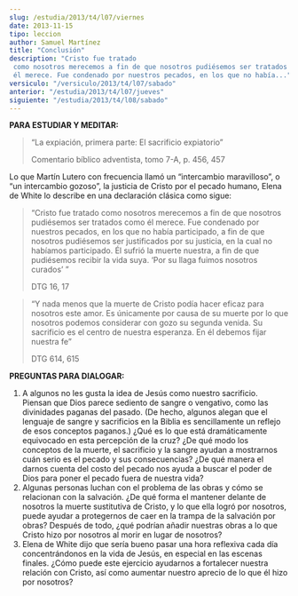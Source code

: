 ```yaml
---
slug: /estudia/2013/t4/l07/viernes
date: 2013-11-15
tipo: leccion
author: Samuel Martínez
title: "Conclusión"
description: "Cristo fue tratado como nosotros merecemos a fin de que nosotros pudiésemos ser tratados como él merece. Fue condenado por nuestros pecados, en los que no había..."
versiculo: "/versiculo/2013/t4/l07/sabado"
anterior: "/estudia/2013/t4/l07/jueves"
siguiente: "/estudia/2013/t4/l08/sabado"
---
```


**PARA ESTUDIAR Y MEDITAR:**

> “La expiación, primera parte: El sacrificio expiatorio”
>
> Comentario bíblico adventista, tomo 7-A, p. 456, 457

Lo que Martín Lutero con frecuencia llamó un “intercambio maravilloso”, o “un intercambio gozoso”, la justicia de Cristo por el pecado humano, Elena de White lo describe en una declaración clásica como sigue:

> “Cristo fue tratado como nosotros merecemos a fin de que nosotros pudiésemos ser tratados como él merece. Fue condenado por nuestros pecados, en los que no había participado, a fin de que nosotros pudiésemos ser justificados por su justicia, en la cual no habíamos participado. Él sufrió la muerte nuestra, a fin de que pudiésemos recibir la vida suya. ‘Por su llaga fuimos nosotros curados’ ”
>
> DTG 16, 17

> “Y nada menos que la muerte de Cristo podía hacer eficaz para nosotros este amor. Es únicamente por causa de su muerte por lo que nosotros podemos considerar con gozo su segunda venida. Su sacrificio es el centro de nuestra esperanza. En él debemos fijar nuestra fe”
>
> DTG 614, 615

**PREGUNTAS PARA DIALOGAR:**

1.  A algunos no les gusta la idea de Jesús como nuestro sacrificio. Piensan que Dios parece sediento de sangre o vengativo, como las divinidades paganas del pasado. (De hecho, algunos alegan que el lenguaje de sangre y sacrificios en la Biblia es sencillamente un reflejo de esos conceptos paganos.) ¿Qué es lo que está dramáticamente equivocado en esta percepción de la cruz? ¿De qué modo los conceptos de la muerte, el sacrificio y la sangre ayudan a mostrarnos cuán serio es el pecado y sus consecuencias? ¿De qué manera el darnos cuenta del costo del pecado nos ayuda a buscar el poder de Dios para poner el pecado fuera de nuestra vida?
2.  Algunas personas luchan con el problema de las obras y cómo se relacionan con la salvación. ¿De qué forma el mantener delante de nosotros la muerte sustitutiva de Cristo, y lo que ella logró por nosotros, puede ayudar a protegernos de caer en la trampa de la salvación por obras? Después de todo, ¿qué podrían añadir nuestras obras a lo que Cristo hizo por nosotros al morir en lugar de nosotros?
3.  Elena de White dijo que sería bueno pasar una hora reflexiva cada día concentrándonos en la vida de Jesús, en especial en las escenas finales. ¿Cómo puede este ejercicio ayudarnos a fortalecer nuestra relación con Cristo, así como aumentar nuestro aprecio de lo que él hizo por nosotros?
